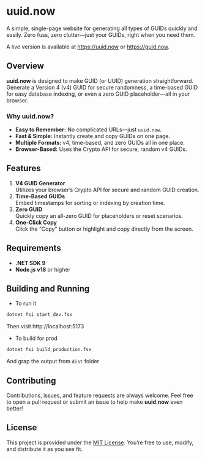# uuid.now

A simple, single-page website for generating all types of GUIDs quickly and easily. Zero fuss, zero clutter—just your GUIDs, right when you need them.

A live version is available at https://uuid.now or https://guid.now.

## Overview

**uuid.now** is designed to make GUID (or UUID) generation straightforward. Generate a Version 4 (v4) GUID for secure randomness, a time-based GUID for easy database indexing, or even a zero GUID placeholder—all in your browser.

### Why uuid.now?
- **Easy to Remember:** No complicated URLs—just `uuid.now`.
- **Fast & Simple:** Instantly create and copy GUIDs on one page.
- **Multiple Formats:** v4, time-based, and zero GUIDs all in one place.
- **Browser-Based:** Uses the Crypto API for secure, random v4 GUIDs.

## Features

1. **V4 GUID Generator**  
   Utilizes your browser’s Crypto API for secure and random GUID creation.  
2. **Time-Based GUIDs**  
   Embed timestamps for sorting or indexing by creation time.  
3. **Zero GUID**  
   Quickly copy an all-zero GUID for placeholders or reset scenarios.  
4. **One-Click Copy**  
   Click the “Copy” button or highlight and copy directly from the screen.  

## Requirements

- **.NET SDK 9**  
- **Node.js v18** or higher  

## Building and Running

- To run it 
```bash
dotnet fsi start_dev.fsx   
```
Then visit http://localhost:5173

- To build for prod

```bash
dotnet fsi build_production.fsx
```
And grap the output from `dist` folder

## Contributing

Contributions, issues, and feature requests are always welcome. Feel free to open a pull request or submit an issue to help make **uuid.now** even better!

## License

This project is provided under the [MIT License](LICENSE). You’re free to use, modify, and distribute it as you see fit.

